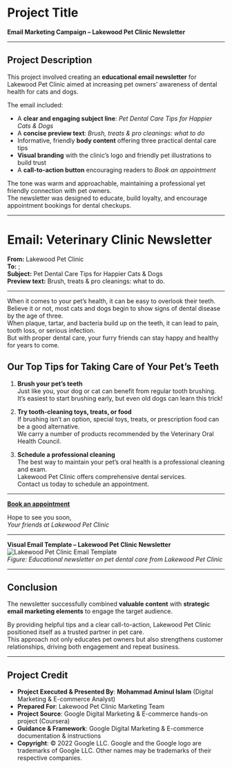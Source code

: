 # Project Title
**Email Marketing Campaign – Lakewood Pet Clinic Newsletter**

---

## Project Description
This project involved creating an **educational email newsletter** for Lakewood Pet Clinic aimed at increasing pet owners’ awareness of dental health for cats and dogs.  

The email included:  
- A **clear and engaging subject line**: *Pet Dental Care Tips for Happier Cats & Dogs*  
- A **concise preview text**: *Brush, treats & pro cleanings: what to do*  
- Informative, friendly **body content** offering three practical dental care tips  
- **Visual branding** with the clinic’s logo and friendly pet illustrations to build trust  
- A **call-to-action button** encouraging readers to *Book an appointment*  

The tone was warm and approachable, maintaining a professional yet friendly connection with pet owners.  
The newsletter was designed to educate, build loyalty, and encourage appointment bookings for dental checkups.

---

# Email: Veterinary Clinic Newsletter

**From:** Lakewood Pet Clinic  
**To:** <cat owner list>; <dog owner list>  
**Subject:** Pet Dental Care Tips for Happier Cats & Dogs  
**Preview text:** Brush, treats & pro cleanings: what to do.

---

When it comes to your pet’s health, it can be easy to overlook their teeth.  
Believe it or not, most cats and dogs begin to show signs of dental disease by the age of three.  
When plaque, tartar, and bacteria build up on the teeth, it can lead to pain, tooth loss, or serious infection.  
But with proper dental care, your furry friends can stay happy and healthy for years to come.

## Our Top Tips for Taking Care of Your Pet’s Teeth

1. **Brush your pet’s teeth**  
   Just like you, your dog or cat can benefit from regular tooth brushing.  
   It’s easiest to start brushing early, but even old dogs can learn this trick!

2. **Try tooth-cleaning toys, treats, or food**  
   If brushing isn’t an option, special toys, treats, or prescription food can be a good alternative.  
   We carry a number of products recommended by the Veterinary Oral Health Council.

3. **Schedule a professional cleaning**  
   The best way to maintain your pet’s oral health is a professional cleaning and exam.  
   Lakewood Pet Clinic offers comprehensive dental services.  
   Contact us today to schedule an appointment.

---

[**Book an appointment**](#)

Hope to see you soon,  
*Your friends at Lakewood Pet Clinic*

---

**Visual Email Template – Lakewood Pet Clinic Newsletter**  
![Lakewood Pet Clinic Email Template](https://github.com/aminbiography/Google-Digital-Marketing---E-commerce-Professional-Certificate/blob/main/bar-graph-chart-image/Email%20Marketing%20Campaign%20–%20Lakewood%20Pet%20Clinic%20Newsletter.jpg)  
*Figure: Educational newsletter on pet dental care from Lakewood Pet Clinic*

---

## Conclusion
The newsletter successfully combined **valuable content** with **strategic email marketing elements** to engage the target audience.  

By providing helpful tips and a clear call-to-action, Lakewood Pet Clinic positioned itself as a trusted partner in pet care.  
This approach not only educates pet owners but also strengthens customer relationships, driving both engagement and repeat business.

---

## Project Credit  
- **Project Executed & Presented By**: **Mohammad Aminul Islam** (Digital Marketing & E-commerce Analyst)  
- **Prepared For**: Lakewood Pet Clinic Marketing Team  
- **Project Source**: Google Digital Marketing & E-commerce hands-on project (Coursera)  
- **Guidance & Framework**: Google Digital Marketing & E-commerce documentation & instructions  
- **Copyright**: © 2022 Google LLC. Google and the Google logo are trademarks of Google LLC. Other names may be trademarks of their respective companies.
